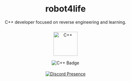 <div align="center">

  <h1>robot4life</h1>

  <p>C++ developer focused on reverse engineering and learning.</p>

  <!-- C++ Icon -->
  <img src="https://upload.wikimedia.org/wikipedia/commons/1/18/ISO_C%2B%2B_Logo.svg" alt="C++" width="80" style="margin: 10px;" />

  <br />

  <!-- Tech badges -->
  <img src="https://img.shields.io/badge/C++-00599C?style=for-the-badge&logo=c%2B%2B&logoColor=white" alt="C++ Badge" style="margin: 5px;" />

  <br />

  <!-- Discord Presence -->
  <a href="https://discord.com/users/your-discord-id" target="_blank">
    <img src="https://lanyard.cnrad.dev/api/your-discord-id?hideDiscriminators=true&idleMessage=Offline" alt="Discord Presence" style="margin-top: 15px;" />
  </a>

</div>
